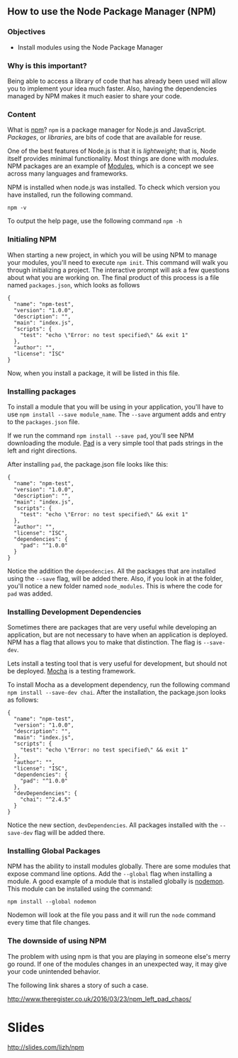 ## How to use the Node Package Manager (NPM)

### Objectives

- Install modules using the Node Package Manager

### Why is this important?

Being able to access a library of code that has already been used will allow you to implement your idea much faster. Also, having the dependencies managed by NPM makes it much easier to share your code.

### Content

What is [npm](https://en.wikipedia.org/wiki/Npm_(software))?
`npm` is a package manager for Node.js and JavaScript. _Packages_, or _libraries_, are bits of code that are available for reuse.

One of the best features of Node.js is that it is _lightweight_; that is, Node itself provides minimal functionality. Most things are done with _modules_. NPM packages are an example of [Modules](https://en.wikipedia.org/wiki/Modular_programming), which is a concept we see across many languages and frameworks.

NPM is installed when node.js was installed. To check which version you have installed, run the following command.

`npm -v`

To output the help page, use the following command `npm -h`


### Initialing NPM

When starting a new project, in which you will be using NPM to manage your modules, you'll need to execute `npm init`. This command will walk you through initializing a project. The interactive prompt will ask a few questions about what you are working on. The final product of this process is a file named `packages.json`, which looks as follows

```
{
  "name": "npm-test",
  "version": "1.0.0",
  "description": "",
  "main": "index.js",
  "scripts": {
    "test": "echo \"Error: no test specified\" && exit 1"
  },
  "author": "",
  "license": "ISC"
}
```

Now, when you install a package, it will be listed in this file.

### Installing packages

To install a module that you will be using in your application, you'll have to use `npm install --save module_name`. The `--save` argument adds and entry to the `packages.json` file.

If we run the command `npm install --save pad`, you'll see NPM downloading the module. [Pad](https://www.npmjs.com/package/pad) is a very simple tool that pads strings in the left and right directions.

After installing `pad`, the package.json file looks like this:

```
{
  "name": "npm-test",
  "version": "1.0.0",
  "description": "",
  "main": "index.js",
  "scripts": {
    "test": "echo \"Error: no test specified\" && exit 1"
  },
  "author": "",
  "license": "ISC",
  "dependencies": {
    "pad": "^1.0.0"
  }
}
```

Notice the addition the `dependencies`. All the packages that are installed using the `--save` flag, will be added there. Also, if you look in at the folder, you'll notice a new folder named `node_modules`. This is where the code for `pad` was added.

### Installing Development Dependencies

Sometimes there are packages that are very useful while developing an application, but are not necessary to have when an application is deployed. NPM has a flag that allows you to make that distinction. The flag is `--save-dev`.

Lets install a testing tool that is very useful for development, but should not be deployed. [Mocha](https://mochajs.org/) is a testing framework.

To install Mocha as a development dependency, run the following command `npm install --save-dev chai`. After the installation, the package.json looks as follows:

```
{
  "name": "npm-test",
  "version": "1.0.0",
  "description": "",
  "main": "index.js",
  "scripts": {
    "test": "echo \"Error: no test specified\" && exit 1"
  },
  "author": "",
  "license": "ISC",
  "dependencies": {
    "pad": "^1.0.0"
  },
  "devDependencies": {
    "chai": "^2.4.5"
  }
}
```

Notice the new section, `devDependencies`. All packages installed with the `--save-dev` flag will be added there.

### Installing Global Packages

NPM has the ability to install modules globally. There are some modules that expose command line options. Add the `--global` flag when installing a module. A good example of a module that is installed globally is [nodemon](https://www.npmjs.com/package/nodemon). This module can be installed using the command:

```
npm install --global nodemon
```

Nodemon will look at the file you pass and it will run the `node` command every time that file changes.

### The downside of using NPM

The problem with using npm is that you are playing in someone else's merry go round. If one of the modules changes in an unexpected way, it may give your code unintended behavior.

The following link shares a story of such a case.

http://www.theregister.co.uk/2016/03/23/npm_left_pad_chaos/

# Slides

http://slides.com/lizh/npm
